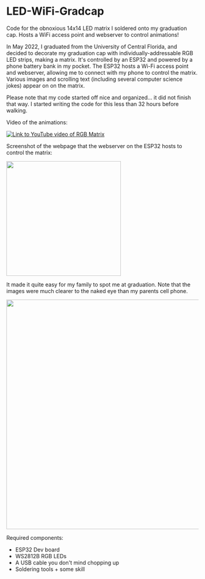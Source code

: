 # LED-WiFi-Gradcap
Code for the obnoxious 14x14 LED matrix I soldered onto my graduation cap. Hosts a WiFi access point and webserver to control animations!

In May 2022, I graduated from the University of Central Florida, and decided to decorate my graduation cap with individually-addressable RGB LED strips, making a matrix. It's controlled by an ESP32 and powered by a phone battery bank in my pocket. The ESP32 hosts a Wi-Fi access point and webserver, allowing me to connect with my phone to control the matrix. Various images and scrolling text (including several computer science jokes) appear on on the matrix.

Please note that my code started off nice and organized... it did not finish that way. I started writing the code for this less than 32 hours before walking.

Video of the animations:

[![Link to YouTube video of RGB Matrix](https://img.youtube.com/vi/TQ12iKv7iug/0.jpg)](https://www.youtube.com/watch?v=TQ12iKv7iug)

Screenshot of the webpage that the webserver on the ESP32 hosts to control the matrix:

<img src="https://pasteimg.com/images/2022/06/12/IMG_1258.jpg" width="300">

It made it quite easy for my family to spot me at graduation. Note that the images were much clearer to the naked eye than my parents cell phone.

<img src="https://pasteimg.com/images/2022/06/12/IMG_20220507_184129__01.jpg" width="600">

Required components:
- ESP32 Dev board
- WS2812B RGB LEDs
- A USB cable you don't mind chopping up
- Soldering tools + some skill
